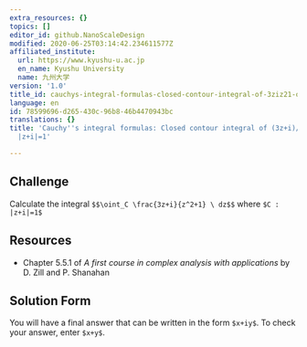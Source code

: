 ```yaml
---
extra_resources: {}
topics: []
editor_id: github.NanoScaleDesign
modified: 2020-06-25T03:14:42.234611577Z
affiliated_institute:
  url: https://www.kyushu-u.ac.jp
  en_name: Kyushu University
  name: 九州大学
version: '1.0'
title_id: cauchys-integral-formulas-closed-contour-integral-of-3ziz21-on-zi1
language: en
id: 78599696-d265-430c-96b8-46b4470943bc
translations: {}
title: 'Cauchy''s integral formulas: Closed contour integral of (3z+i)/(z^2+1) on
  |z+i|=1'

---
```


## Challenge
Calculate the integral
`$$\oint_C \frac{3z+i}{z^2+1} \ dz$$`
where `$C : |z+i|=1$`

## Resources
- Chapter 5.5.1 of *A first course in complex analysis with applications* by D. Zill and P. Shanahan


## Solution Form
You will have a final answer that can be written in the form `$x+iy$`.
To check your answer, enter `$x+y$`.
